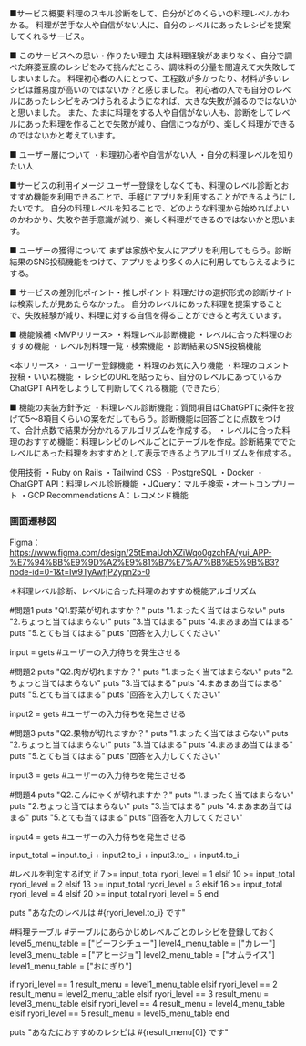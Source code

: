 ■サービス概要
料理のスキル診断をして、自分がどのくらいの料理レベルかわかる。
料理が苦手な人や自信がない人に、自分のレベルにあったレシピを提案してくれるサービス。

■ このサービスへの思い・作りたい理由
夫は料理経験があまりなく、自分で調べた麻婆豆腐のレシピをみて挑んだところ、調味料の分量を間違えて大失敗してしまいました。
料理初心者の人にとって、工程数が多かったり、材料が多いレシピは難易度が高いのではないか？と感じました。
初心者の人でも自分のレべルにあったレシピをみつけられるようになれば、大きな失敗が減るのではないかと思いました。
また、たまに料理をする人や自信がない人も、診断をしてレベルにあった料理を作ることで失敗が減り、自信につながり、楽しく料理ができるのではないかと考えています。

■ ユーザー層について
・料理初心者や自信がない人
・自分の料理レベルを知りたい人

■サービスの利用イメージ
ユーザー登録をしなくても、料理のレベル診断とおすすめ機能を利用できることで、手軽にアプリを利用することができるようにしたいです。
自分の料理レベルを知ることで、どのような料理から始めればよいのかわかり、失敗や苦手意識が減り、楽しく料理ができるのではないかと思います。


■ ユーザーの獲得について
まずは家族や友人にアプリを利用してもらう。診断結果のSNS投稿機能をつけて、アプリをより多くの人に利用してもらえるようにする。

■ サービスの差別化ポイント・推しポイント
料理だけの選択形式の診断サイトは検索したが見あたらなかった。
自分のレベルにあった料理を提案することで、失敗経験が減り、料理に対する自信を得ることができると考えています。

■ 機能候補
<MVPリリース>
・料理レベル診断機能
・レベルに合った料理のおすすめ機能
・レベル別料理一覧・検索機能
・診断結果のSNS投稿機能

<本リリース>
・ユーザー登録機能
・料理のお気に入り機能
・料理のコメント投稿・いいね機能
・レシピのURLを貼ったら、自分のレベルにあっているかChatGPT APIをしようして判断してくれる機能（できたら）

■ 機能の実装方針予定
・料理レベル診断機能：質問項目はChatGPTに条件を投げて5〜8項目くらいの案をだしてもらう。診断機能は回答ごとに点数をつけて、合計点数で結果が分かれるアルゴリズムを作成する。
・レベルに合った料理のおすすめ機能：料理レシピのレベルごとにテーブルを作成。診断結果ででたレベルにあった料理をおすすめとして表示できるようアルゴリズムを作成する。

使用技術
・Ruby on Rails
・Tailwind CSS
・PostgreSQL
・Docker
・ChatGPT API：料理レベル診断機能
・JQuery：マルチ検索・オートコンプリート
・GCP Recommendations A：レコメンド機能


### 画面遷移図
Figma：https://www.figma.com/design/25tEmaUohXZiWqo0gzchFA/yui_APP-%E7%94%BB%E9%9D%A2%E9%81%B7%E7%A7%BB%E5%9B%B3?node-id=0-1&t=Iw9TyAwfjPZypn25-0

＊料理レベル診断、レベルに合った料理のおすすめ機能アルゴリズム

#問題1
puts "Q1.野菜が切れますか？"
puts "1.まったく当てはまらない"
puts "2.ちょっと当てはまらない"
puts "3.当てはまる"
puts "4.まあまあ当てはまる"
puts "5.とても当てはまる"
puts "回答を入力してください"

input = gets #ユーザーの入力待ちを発生させる

#問題2
puts "Q2.肉が切れますか？"
puts "1.まったく当てはまらない"
puts "2.ちょっと当てはまらない"
puts "3.当てはまる"
puts "4.まあまあ当てはまる"
puts "5.とても当てはまる"
puts "回答を入力してください"

input2 = gets #ユーザーの入力待ちを発生させる

#問題3
puts "Q2.果物が切れますか？"
puts "1.まったく当てはまらない"
puts "2.ちょっと当てはまらない"
puts "3.当てはまる"
puts "4.まあまあ当てはまる"
puts "5.とても当てはまる"
puts "回答を入力してください"

input3 = gets #ユーザーの入力待ちを発生させる

#問題4
puts "Q2.こんにゃくが切れますか？"
puts "1.まったく当てはまらない"
puts "2.ちょっと当てはまらない"
puts "3.当てはまる"
puts "4.まあまあ当てはまる"
puts "5.とても当てはまる"
puts "回答を入力してください"

input4 = gets #ユーザーの入力待ちを発生させる

input_total = input.to_i + input2.to_i + input3.to_i + input4.to_i

#レベルを判定するif文
if 7 >= input_total
    ryori_level = 1
elsif 10 >= input_total
    ryori_level = 2
elsif 13 >= input_total
    ryori_level = 3
elsif 16 >= input_total
    ryori_level = 4
elsif 20 >= input_total
    ryori_level = 5
end

puts "あなたのレベルは #{ryori_level.to_i} です"

#料理テーブル
#テーブルにあらかじめレベルごとのレシピを登録しておく
level5_menu_table = ["ビーフシチュー"]
level4_menu_table = ["カレー"]
level3_menu_table = ["アヒージョ"]
level2_menu_table = ["オムライス"]
level1_menu_table = ["おにぎり"] 

if ryori_level == 1
    result_menu = level1_menu_table
elsif ryori_level == 2
    result_menu = level2_menu_table
elsif ryori_level == 3
    result_menu = level3_menu_table
elsif ryori_level == 4
    result_menu = level4_menu_table
elsif ryori_level == 5
    result_menu = level5_menu_table
end

puts "あなたにおすすめのレシピは #{result_menu[0]} です"